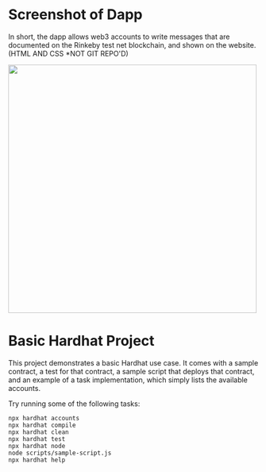 # Screenshot of Dapp
In short, the dapp allows web3 accounts to write messages that are documented on the Rinkeby test net blockchain, and shown on the website. 
(HTML AND CSS *NOT GIT REPO'D)

<img src="https://github.com/0xVitae/My-Portal/blob/main/Portal-ScreenShot.png" width='500'/>


# Basic Hardhat Project

This project demonstrates a basic Hardhat use case. It comes with a sample contract, a test for that contract, a sample script that deploys that contract, and an example of a task implementation, which simply lists the available accounts.

Try running some of the following tasks:

```shell
npx hardhat accounts
npx hardhat compile
npx hardhat clean
npx hardhat test
npx hardhat node
node scripts/sample-script.js
npx hardhat help
```
